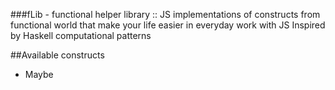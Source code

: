 ###fLib - functional helper library
:: JS implementations of constructs from functional world that make your life easier in everyday work with JS
Inspired by Haskell computational patterns

##Available constructs
 - Maybe
